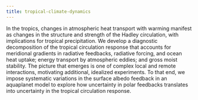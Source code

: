 ```yaml
---
title: tropical-climate-dynamics 
---
```


<!-- A 75-100 word paragraph describing the motivation behind these projects -->

In the tropics, changes in atmospheric heat transport with warming manifest as changes in the structure and strength of the Hadley circulation, with implications for tropical precipitation. We develop a diagnostic decomposition of the tropical circulation response that accounts for meridional gradients in radiative feedbacks, radiative forcing, and ocean heat uptake; energy transport by atmospheric eddies; and gross moist stability. The picture that emerges is one of complex local and remote interactions, motivating additional, idealized experiments. To that end, we impose systematic variations in the surface albedo feedback in an aquaplanet model to explore how uncertainty in polar feedbacks translates into uncertainty in the tropical circulation response.

<!-- The range of Hadley circulation weakening in these experiments is attributed to opposing drivers: surface abledo and cloud feedbacks increase the uncertainty while compensating changes in eddy energy transport decreases it -->
